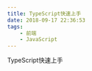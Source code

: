 ```yaml
---
title: TypeScript快速上手
date: 2018-09-17 22:36:53
tags:
    - 前端
    - JavaScript
---
```


TypeScript快速上手